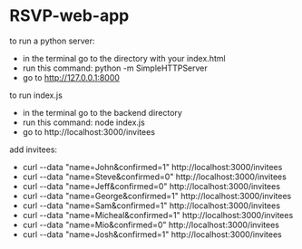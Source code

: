 # RSVP-web-app

to run a python server:
  - in the terminal go to the directory with your index.html
  - run this command: python -m SimpleHTTPServer
  - go to http://127.0.0.1:8000

to run index.js
  - in the terminal go to the backend directory
  - run this command: node index.js
  - go to http://localhost:3000/invitees

add invitees:
  - curl --data "name=John&confirmed=1" http://localhost:3000/invitees
  - curl --data "name=Steve&confirmed=0" http://localhost:3000/invitees
  - curl --data "name=Jeff&confirmed=0" http://localhost:3000/invitees
  - curl --data "name=George&confirmed=1" http://localhost:3000/invitees
  - curl --data "name=Sam&confirmed=1" http://localhost:3000/invitees
  - curl --data "name=Micheal&confirmed=1" http://localhost:3000/invitees
  - curl --data "name=Mio&confirmed=0" http://localhost:3000/invitees
  - curl --data "name=Josh&confirmed=1" http://localhost:3000/invitees
